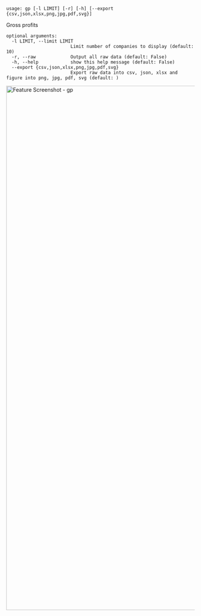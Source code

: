 ```text
usage: gp [-l LIMIT] [-r] [-h] [--export {csv,json,xlsx,png,jpg,pdf,svg}]
```

Gross profits

```
optional arguments:
  -l LIMIT, --limit LIMIT
                        Limit number of companies to display (default: 10)
  -r, --raw             Output all raw data (default: False)
  -h, --help            show this help message (default: False)
  --export {csv,json,xlsx,png,jpg,pdf,svg}
                        Export raw data into csv, json, xlsx and figure into png, jpg, pdf, svg (default: )
```
<img width="1400" alt="Feature Screenshot - gp" src="https://user-images.githubusercontent.com/85772166/144785983-a88517b0-f8b8-4186-97d0-54cbeac5c538.png">
